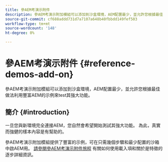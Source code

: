```yaml
---
title: 參AEM考演示附件
description: 參AEM考演示附加模組可以添加到沙盒環境，AEM配置最少，並允許您根據最佳做法利用豐富AEM的示例來test其強大功能。
source-git-commit: cf688addd731d7a7107a648b40fbbdd149fef503
workflow-type: tm+mt
source-wordcount: '148'
ht-degree: 0%

---
```



# 參AEM考演示附件 {#reference-demos-add-on}

參AEM考演示附加模組可以添加到沙盒環境，AEM配置最少，並允許您根據最佳做法利用豐富AEM的示例來test其強大功能。

## 簡介 {#introduction}

一旦您與新環境完全連接AEM，您自然會希望開始測試其強大功能。 為此，真實而強健的樣本內容是有幫助的。

參AEM考演示附加模組提供了豐富的示例，可在只需幾個步驟和最少配置的沙箱中啟AEM用。 [請參閱參AEM考演示附件旅程](/help/journey-sites/demos-add-on/overview.md) 有關如何使用載入項和關於是特徵的逐步詳細資訊。